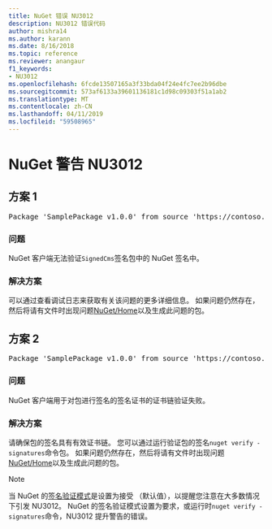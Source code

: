 ```yaml
---
title: NuGet 错误 NU3012
description: NU3012 错误代码
author: mishra14
ms.author: karann
ms.date: 8/16/2018
ms.topic: reference
ms.reviewer: anangaur
f1_keywords:
- NU3012
ms.openlocfilehash: 6fcde13507165a3f33bda04f24e4fc7ee2b96dbe
ms.sourcegitcommit: 573af6133a39601136181c1d98c09303f51a1ab2
ms.translationtype: MT
ms.contentlocale: zh-CN
ms.lasthandoff: 04/11/2019
ms.locfileid: "59508965"
---
```

# <a name="nuget-warning-nu3012"></a>NuGet 警告 NU3012

## <a name="scenario-1"></a>方案 1

<pre>Package 'SamplePackage v1.0.0' from source 'https://contoso.com/index.json': The primary signature validation failed.</pre>

### <a name="issue"></a>问题

NuGet 客户端无法验证`SignedCms`签名包中的 NuGet 签名中。


### <a name="solution"></a>解决方案

可以通过查看调试日志来获取有关该问题的更多详细信息。 如果问题仍然存在，然后将请有文件时出现问题[NuGet/Home](https://github.com/NuGet/Home/issues)以及生成此问题的包。



## <a name="scenario-2"></a>方案 2

<pre>Package 'SamplePackage v1.0.0' from source 'https://contoso.com/index.json': The primary signature found a chain building issue:  A certificate chain processed, but terminated in a root certificate which is not trusted by the trust provider.</pre>

### <a name="issue"></a>问题

NuGet 客户端用于对包进行签名的签名证书的证书链验证失败。


### <a name="solution"></a>解决方案

请确保包的签名具有有效证书链。 您可以通过运行验证包的签名`nuget verify -signatures`命令包。 如果问题仍然存在，然后将请有文件时出现问题[NuGet/Home](https://github.com/NuGet/Home/issues)以及生成此问题的包。


> [!Note]
> 当 NuGet 的[签名验证模式](https://docs.microsoft.com/en-us/nuget/consume-packages/installing-signed-packages#configure-package-signature-requirements)是设置为接受 （默认值），以提醒您注意在大多数情况下引发 NU3012。 NuGet 的签名验证模式设置为要求，或运行时`nuget verify -signatures`命令，NU3012 提升警告的错误。 

